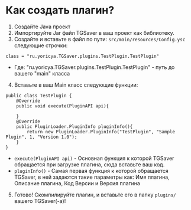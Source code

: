 # Как создать плагин?
1) Создайте Java проект
2) Импортируйте Jar файл TGSaver в ваш проект как библиотеку.
3) Создайте и вставьте в файл по пути: ```src/main/resources/Config.ysc``` следующие строчки:
```
class = "ru.yoricya.TGSaver.plugins.TestPlugin.TestPlugin"
```
* Где: "ru.yoricya.TGSaver.plugins.TestPlugin.TestPlugin" - путь до вашего  "main" класса

4) Вставьте в ваш Main класс следующие функции:
```
public class TestPlugin {
    @Override
    public void execute(PluginAPI api){

    }
    @Override
    public PluginLoader.PluginInfo pluginInfo(){
        return new PluginLoader.PluginInfo("TestPlugin", "Sample Plugin", 1, "Version 1.0");
    }
}
```
* `execute(PluginAPI api)` - Основная функция к которой TGSaver обращается при загрузке плагина, сюда вставьте ваш код.
* `pluginInfo()` - Самая первая функция к которой обращается TGSaver, в ней задаются такие параметры как: Имя плагина, Описание плагина, Код Версии и Версия плагина
5) Готово! Скомпилируйте плагин, и вставьте его в папку `plugins/` вашего TGSaver(-a)!
